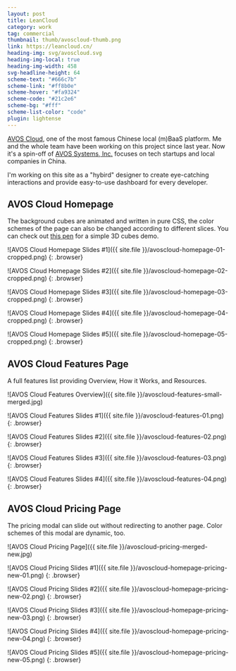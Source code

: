 ```yaml
---
layout: post
title: LeanCloud
category: work
tag: commercial
thumbnail: thumb/avoscloud-thumb.png
link: https://leancloud.cn/
heading-img: svg/avoscloud.svg
heading-img-local: true
heading-img-width: 458
svg-headline-height: 64
scheme-text: "#666c7b"
scheme-link: "#ff8b0e"
scheme-hover: "#fa9324"
scheme-code: "#21c2e6"
scheme-bg: "#fff"
scheme-list-color: "code"
plugin: lightense
---
```


[AVOS Cloud](https://leancloud.cn), one of the most famous Chinese local (m)BaaS platform. Me and the whole team have been working on this project since last year. Now it's a spin-off of [AVOS Systems, Inc.](https://web.archive.org/web/20131201010958/http://www.avos.com/) focuses on tech startups and local companies in China.

I'm working on this site as a "hybird" designer to create eye-catching interactions and provide easy-to-use dashboard for every developer.

## AVOS Cloud Homepage

The background cubes are animated and written in pure CSS, the color schemes of the page can also be changed according to different slices. You can check out [this pen](https://codepen.io/sparanoid/pen/axiKF) for a simple 3D cubes demo.

![AVOS Cloud Homepage Slides #1]({{ site.file }}/avoscloud-homepage-01-cropped.png)
{: .browser}

![AVOS Cloud Homepage Slides #2]({{ site.file }}/avoscloud-homepage-02-cropped.png)
{: .browser}

![AVOS Cloud Homepage Slides #3]({{ site.file }}/avoscloud-homepage-03-cropped.png)
{: .browser}

![AVOS Cloud Homepage Slides #4]({{ site.file }}/avoscloud-homepage-04-cropped.png)
{: .browser}

![AVOS Cloud Homepage Slides #5]({{ site.file }}/avoscloud-homepage-05-cropped.png)
{: .browser}

## AVOS Cloud Features Page

A full features list providing Overview, How it Works, and Resources.

![AVOS Cloud Features Overview]({{ site.file }}/avoscloud-features-small-merged.jpg)

![AVOS Cloud Features Slides #1]({{ site.file }}/avoscloud-features-01.png)
{: .browser}

![AVOS Cloud Features Slides #2]({{ site.file }}/avoscloud-features-02.png)
{: .browser}

![AVOS Cloud Features Slides #3]({{ site.file }}/avoscloud-features-03.png)
{: .browser}

![AVOS Cloud Features Slides #4]({{ site.file }}/avoscloud-features-04.png)
{: .browser}

## AVOS Cloud Pricing Page

The pricing modal can slide out without redirecting to another page. Color schemes of this modal are dynamic, too.

![AVOS Cloud Pricing Page]({{ site.file }}/avoscloud-pricing-merged-new.jpg)

![AVOS Cloud Pricing Slides #1]({{ site.file }}/avoscloud-homepage-pricing-new-01.png)
{: .browser}

![AVOS Cloud Pricing Slides #2]({{ site.file }}/avoscloud-homepage-pricing-new-02.png)
{: .browser}

![AVOS Cloud Pricing Slides #3]({{ site.file }}/avoscloud-homepage-pricing-new-03.png)
{: .browser}

![AVOS Cloud Pricing Slides #4]({{ site.file }}/avoscloud-homepage-pricing-new-04.png)
{: .browser}

![AVOS Cloud Pricing Slides #5]({{ site.file }}/avoscloud-homepage-pricing-new-05.png)
{: .browser}
